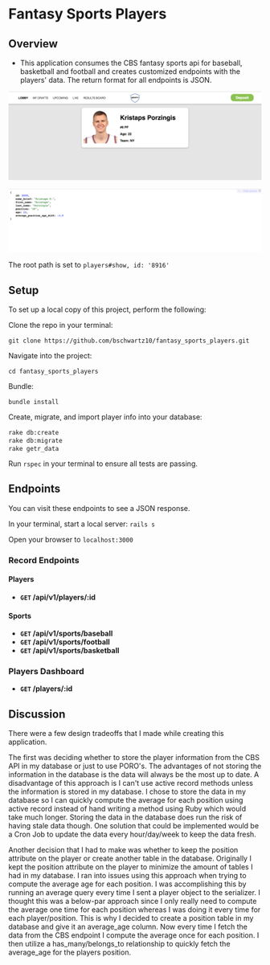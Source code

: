 
# Fantasy Sports Players

## Overview

* This application consumes the CBS fantasy sports api for baseball, basketball and football and creates customized endpoints with the players' data. The return format for all endpoints is JSON.

![Alt text](./app/assets/images/home.png?raw=true "Entrance")

![Alt text](./app/assets/images/kp.png?raw=true "Entrance")

The root path is set to ```players#show, id: '8916'```

## Setup

To set up a local copy of this project, perform the following:

Clone the repo in your terminal:
```
git clone https://github.com/bschwartz10/fantasy_sports_players.git
```

Navigate into the project:
```
cd fantasy_sports_players
```
Bundle:
```
bundle install
```

Create, migrate, and import player info into your database:
```
rake db:create
rake db:migrate
rake getr_data
```

Run `rspec` in your terminal to ensure all tests are passing.

## Endpoints
You can visit these endpoints to see a JSON response.

In your terminal, start a local server: `rails s`

Open your browser to `localhost:3000`

### Record Endpoints

#### Players
- **<code>GET</code> /api/v1/players/:id**

#### Sports
- **<code>GET</code> /api/v1/sports/baseball**
- **<code>GET</code> /api/v1/sports/football**
- **<code>GET</code> /api/v1/sports/basketball**

### Players Dashboard
- **<code>GET</code> /players/:id**

## Discussion
There were a few design tradeoffs that I made while creating this application.

The first was deciding whether to store the player information from the CBS API in my database or just to use PORO's. The advantages of not storing the information in the database is the data will always be the most up to date. A disadvantage of this approach is I can't use active record methods unless the information is stored in my database. I chose to store the data in my database so I can quickly compute the average for each position using active record instead of hand writing a method using Ruby which would take much longer. Storing the data in the database does run the risk of having stale data though. One solution that could be implemented would be a Cron Job to update the data every hour/day/week to keep the data fresh.

Another decision that I had to make was whether to keep the position attribute on the player or create another table in the database. Originally I kept the position attribute on the player to minimize the amount of tables I had in my database. I ran into issues using this approach when trying to compute the average age for each position. I was accomplishing this by running an average query every time I sent a player object to the serializer. I thought this was a below-par approach since I only really need to compute the average one time for each position whereas I was doing it every time for each player/position. This is why I decided to create a position table in my database and give it an average_age column. Now every time I fetch the data from the CBS endpoint I compute the average once for each position. I then utilize a has_many/belongs_to relationship to quickly fetch the average_age for the players position.
